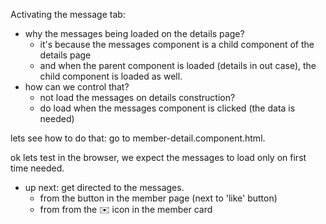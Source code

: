 Activating the message tab:
* why the messages being loaded on the details page?
    - it's because the messages component is a child component of the details page
    - and when the parent component is loaded (details in out case), the child component is loaded as well.
* how can we control that? 
    * not load the messages on details construction?
    * do load when the messages component is clicked (the data is needed)

lets see how to do that:
go to member-detail.component.html.

ok lets test in the browser, we expect the messages to load only on first time needed.

* up next: get directed to the messages.
    * from the button in the member page (next to 'like' button)
    * from from the ✉️ icon in the member card


